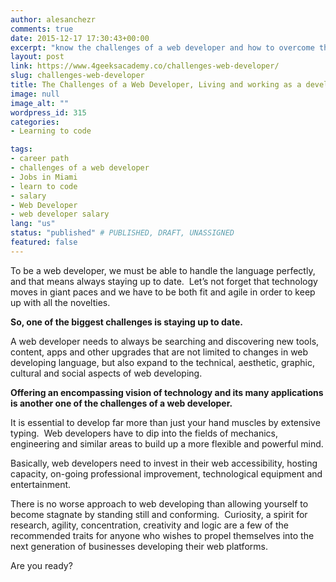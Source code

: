 ```yaml
---
author: alesanchezr
comments: true
date: 2015-12-17 17:30:43+00:00
excerpt: "know the challenges of a web developer and how to overcome them"
layout: post
link: https://www.4geeksacademy.co/challenges-web-developer/
slug: challenges-web-developer
title: The Challenges of a Web Developer, Living and working as a developer
image: null
image_alt: ""
wordpress_id: 315
categories:
- Learning to code

tags:
- career path
- challenges of a web developer
- Jobs in Miami
- learn to code
- salary
- Web Developer
- web developer salary
lang: "us"
status: "published" # PUBLISHED, DRAFT, UNASSIGNED
featured: false
---
```


To be a web developer, we must be able to handle the language perfectly, and that means always staying up to date.  Let’s not forget that technology moves in giant paces and we have to be both fit and agile in order to keep up with all the novelties.

**So, one of the biggest challenges is staying up to date.**

A web developer needs to always be searching and discovering new tools, content, apps and other upgrades that are not limited to changes in web developing language, but also expand to the technical, aesthetic, graphic, cultural and social aspects of web developing.

**Offering an encompassing vision of technology and its many applications is another one of the challenges of a web developer.**

It is essential to develop far more than just your hand muscles by extensive typing.  Web developers have to dip into the fields of mechanics, engineering and similar areas to build up a more flexible and powerful mind.

Basically, web developers need to invest in their web accessibility, hosting capacity, on-going professional improvement, technological equipment and entertainment.

There is no worse approach to web developing than allowing yourself to become stagnate by standing still and conforming.  Curiosity, a spirit for research, agility, concentration, creativity and logic are a few of the recommended traits for anyone who wishes to propel themselves into the next generation of businesses developing their web platforms.

Are you ready?
